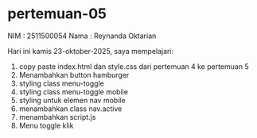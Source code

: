 # pertemuan-05

NIM : 2511500054
Nama : Reynanda Oktarian

Hari ini kamis 23-oktober-2025, saya mempelajari:
<ol>
<li> copy paste index.html dan style.css dari pertemuan 4 ke pertemuan 5
<li> Menambahkan button hamburger</li>
<li>styling class menu-toggle</li>
<li>styling class menu-toggle mobile</li>
<li>styling untuk elemen nav mobile</li>
<li>menambahkan class nav.active</li>
<li>menambahkan script.js</li>
<li>Menu toggle klik</li>
</ol>
